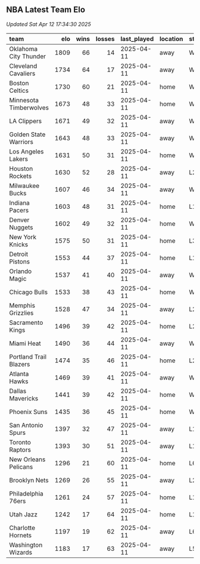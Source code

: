 ## NBA Latest Team Elo

*Updated Sat Apr 12 17:34:30 2025*

| team                   |   elo |   wins |   losses | last_played   | location   | streak   |
|:-----------------------|------:|-------:|---------:|:--------------|:-----------|:---------|
| Oklahoma City Thunder  |  1809 |     66 |       14 | 2025-04-11    | away       | W3       |
| Cleveland Cavaliers    |  1734 |     64 |       17 | 2025-04-11    | away       | W1       |
| Boston Celtics         |  1730 |     60 |       21 | 2025-04-11    | home       | W1       |
| Minnesota Timberwolves |  1673 |     48 |       33 | 2025-04-11    | home       | W2       |
| LA Clippers            |  1671 |     49 |       32 | 2025-04-11    | away       | W7       |
| Golden State Warriors  |  1643 |     48 |       33 | 2025-04-11    | away       | W1       |
| Los Angeles Lakers     |  1631 |     50 |       31 | 2025-04-11    | home       | W2       |
| Houston Rockets        |  1630 |     52 |       28 | 2025-04-11    | away       | L2       |
| Milwaukee Bucks        |  1607 |     46 |       34 | 2025-04-11    | away       | W7       |
| Indiana Pacers         |  1603 |     48 |       31 | 2025-04-11    | home       | L1       |
| Denver Nuggets         |  1602 |     49 |       32 | 2025-04-11    | home       | W2       |
| New York Knicks        |  1575 |     50 |       31 | 2025-04-11    | home       | L3       |
| Detroit Pistons        |  1553 |     44 |       37 | 2025-04-11    | home       | L1       |
| Orlando Magic          |  1537 |     41 |       40 | 2025-04-11    | away       | W5       |
| Chicago Bulls          |  1533 |     38 |       43 | 2025-04-11    | home       | W2       |
| Memphis Grizzlies      |  1528 |     47 |       34 | 2025-04-11    | away       | L2       |
| Sacramento Kings       |  1496 |     39 |       42 | 2025-04-11    | home       | L2       |
| Miami Heat             |  1490 |     36 |       44 | 2025-04-11    | away       | W1       |
| Portland Trail Blazers |  1474 |     35 |       46 | 2025-04-11    | home       | L2       |
| Atlanta Hawks          |  1469 |     39 |       41 | 2025-04-11    | away       | W2       |
| Dallas Mavericks       |  1441 |     39 |       42 | 2025-04-11    | home       | W1       |
| Phoenix Suns           |  1435 |     36 |       45 | 2025-04-11    | home       | W1       |
| San Antonio Spurs      |  1397 |     32 |       47 | 2025-04-11    | away       | L1       |
| Toronto Raptors        |  1393 |     30 |       51 | 2025-04-11    | away       | L1       |
| New Orleans Pelicans   |  1296 |     21 |       60 | 2025-04-11    | home       | L6       |
| Brooklyn Nets          |  1269 |     26 |       55 | 2025-04-11    | away       | L2       |
| Philadelphia 76ers     |  1261 |     24 |       57 | 2025-04-11    | home       | L1       |
| Utah Jazz              |  1242 |     17 |       64 | 2025-04-11    | home       | L1       |
| Charlotte Hornets      |  1197 |     19 |       62 | 2025-04-11    | away       | L6       |
| Washington Wizards     |  1183 |     17 |       63 | 2025-04-11    | away       | L5       |